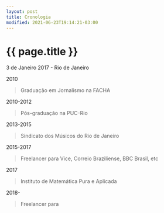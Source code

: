 ```yaml
---
layout: post
title: Cronologia
modified: 2021-06-23T19:14:21-03:00
---
```


{{ page.title }}
================

<p class="meta">3 de Janeiro 2017 - Rio de Janeiro</p>

2010

>  Graduação em Jornalismo na FACHA

2010-2012

> Pós-graduação na PUC-Rio

2013-2015

> Sindicato dos Músicos do Rio de Janeiro

2015-2017

> Freelancer para Vice, Correio Braziliense, BBC Brasil, etc

2017

> Instituto de Matemática Pura e Aplicada

2018-

> Freelancer para 

